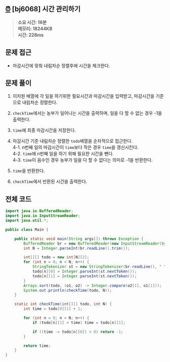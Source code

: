 ## [⏰](https://www.acmicpc.net/problem/6068) [bj6068] 시간 관리하기

> **소요 시간: 16분<br>
> 메모리: 18244KB<br>
> 시간: 228ms**

## 문제 접근

- 마감시간에 맞춰 내림차순 정렬후에 시간을 체크한다.

## 문제 풀이

1. 이차원 배열에 각 일을 하기위한 필요시간과 마감시간을 입력받고, 마감시간을 기준으로 내림차순 정렬한다.

2. `checkTime`에서는 농부가 일어나는 시간을 출력하며, 일을 다 할 수 없는 경우 -1을 출력한다.

3. `time`에 최종 마감시간을 저장한다.

4. 마감시간 기준 내림차순 정렬한 `todo`배열을 순차적으로 접근한다.<br>
   4-1. n번째 일의 마감시간이 `time`보다 작은 경우 `time`을 갱신시킨다.<br>
   4-2. `time`에 n번째 일을 하기 위해 필요한 시간을 뺀다.<br>
   4-3. `time`이 음수인 경우 농부가 일을 다 할 수 없다는 의미로 -1을 반환한다.<br>

5. `time`을 반환한다.

6. `checkTime`에서 반환된 시간을 출력한다.

## 전체 코드

```java
import java.io.BufferedReader;
import java.io.InputStreamReader;
import java.util.*;

public class Main {

    public static void main(String args[]) throws Exception {
        BufferedReader br = new BufferedReader(new InputStreamReader(System.in));
        int N = Integer.parseInt(br.readLine().trim());

        int[][] todo = new int[N][2];
        for (int n = 0; n < N; n++) {
            StringTokenizer st = new StringTokenizer(br.readLine(), " ");
            todo[n][0] = Integer.parseInt(st.nextToken());
            todo[n][1] = Integer.parseInt(st.nextToken());
        }
        Arrays.sort(todo, (o1, o2) -> Integer.compare(o2[1], o1[1]));
        System.out.println(checkTime(todo, N));
    }

    static int checkTime(int[][] todo, int N) {
        int time = todo[0][1] + 1;

        for (int n = 0; n < N; n++) {
            if (todo[n][1] < time) time = todo[n][1];

            if ((time -= todo[n][0]) < 0) return -1;
        }

        return time;
    }
}
```
